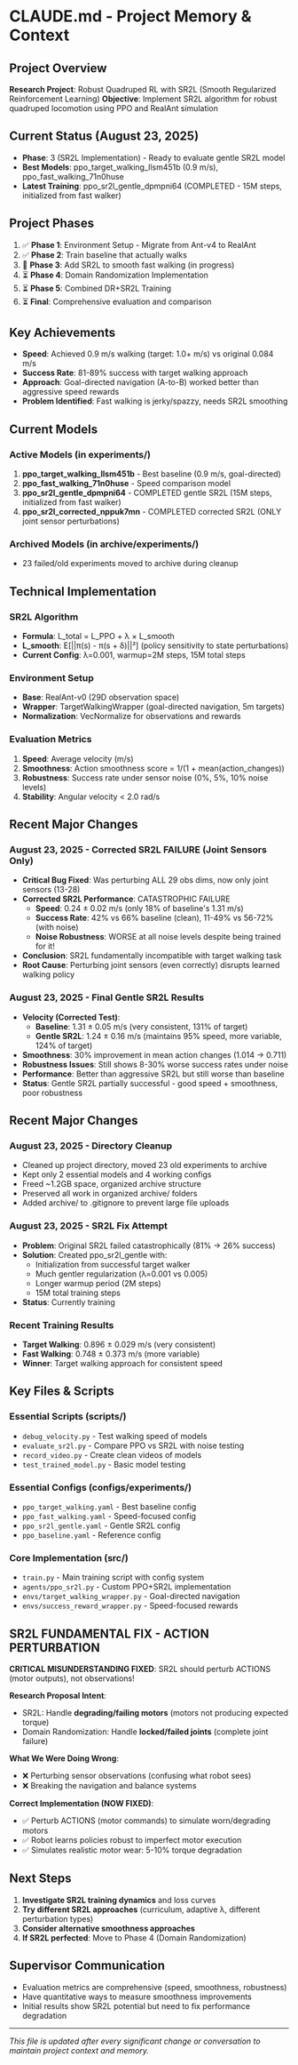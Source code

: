 # CLAUDE.md - Project Memory & Context

## Project Overview
**Research Project**: Robust Quadruped RL with SR2L (Smooth Regularized Reinforcement Learning)
**Objective**: Implement SR2L algorithm for robust quadruped locomotion using PPO and RealAnt simulation

## Current Status (August 23, 2025)
- **Phase**: 3 (SR2L Implementation) - Ready to evaluate gentle SR2L model
- **Best Models**: ppo_target_walking_llsm451b (0.9 m/s), ppo_fast_walking_71n0huse
- **Latest Training**: ppo_sr2l_gentle_dpmpni64 (COMPLETED - 15M steps, initialized from fast walker)

## Project Phases
1. ✅ **Phase 1**: Environment Setup - Migrate from Ant-v4 to RealAnt
2. ✅ **Phase 2**: Train baseline that actually walks
3. 🔄 **Phase 3**: Add SR2L to smooth fast walking (in progress)
4. ⏳ **Phase 4**: Domain Randomization Implementation
5. ⏳ **Phase 5**: Combined DR+SR2L Training
6. ⏳ **Final**: Comprehensive evaluation and comparison

## Key Achievements
- **Speed**: Achieved 0.9 m/s walking (target: 1.0+ m/s) vs original 0.084 m/s
- **Success Rate**: 81-89% success with target walking approach
- **Approach**: Goal-directed navigation (A-to-B) worked better than aggressive speed rewards
- **Problem Identified**: Fast walking is jerky/spazzy, needs SR2L smoothing

## Current Models
### Active Models (in experiments/)
1. **ppo_target_walking_llsm451b** - Best baseline (0.9 m/s, goal-directed)
2. **ppo_fast_walking_71n0huse** - Speed comparison model
3. **ppo_sr2l_gentle_dpmpni64** - COMPLETED gentle SR2L (15M steps, initialized from fast walker)
4. **ppo_sr2l_corrected_nppuk7mn** - COMPLETED corrected SR2L (ONLY joint sensor perturbations)

### Archived Models (in archive/experiments/)
- 23 failed/old experiments moved to archive during cleanup

## Technical Implementation
### SR2L Algorithm
- **Formula**: L_total = L_PPO + λ × L_smooth
- **L_smooth**: E[||π(s) - π(s + δ)||²] (policy sensitivity to state perturbations)
- **Current Config**: λ=0.001, warmup=2M steps, 15M total steps

### Environment Setup
- **Base**: RealAnt-v0 (29D observation space)
- **Wrapper**: TargetWalkingWrapper (goal-directed navigation, 5m targets)
- **Normalization**: VecNormalize for observations and rewards

### Evaluation Metrics
1. **Speed**: Average velocity (m/s)
2. **Smoothness**: Action smoothness score = 1/(1 + mean(action_changes))
3. **Robustness**: Success rate under sensor noise (0%, 5%, 10% noise levels)
4. **Stability**: Angular velocity < 2.0 rad/s

## Recent Major Changes

### August 23, 2025 - Corrected SR2L FAILURE (Joint Sensors Only)
- **Critical Bug Fixed**: Was perturbing ALL 29 obs dims, now only joint sensors (13-28)
- **Corrected SR2L Performance**: CATASTROPHIC FAILURE
  - **Speed**: 0.24 ± 0.02 m/s (only 18% of baseline's 1.31 m/s)
  - **Success Rate**: 42% vs 66% baseline (clean), 11-49% vs 56-72% (with noise)
  - **Noise Robustness**: WORSE at all noise levels despite being trained for it!
- **Conclusion**: SR2L fundamentally incompatible with target walking task
- **Root Cause**: Perturbing joint sensors (even correctly) disrupts learned walking policy

### August 23, 2025 - Final Gentle SR2L Results
- **Velocity (Corrected Test)**: 
  - **Baseline**: 1.31 ± 0.05 m/s (very consistent, 131% of target)
  - **Gentle SR2L**: 1.24 ± 0.16 m/s (maintains 95% speed, more variable, 124% of target)
- **Smoothness**: 30% improvement in mean action changes (1.014 → 0.711)
- **Robustness Issues**: Still shows 8-30% worse success rates under noise
- **Performance**: Better than aggressive SR2L but still worse than baseline
- **Status**: Gentle SR2L partially successful - good speed + smoothness, poor robustness

## Recent Major Changes

### August 23, 2025 - Directory Cleanup
- Cleaned up project directory, moved 23 old experiments to archive
- Kept only 2 essential models and 4 working configs
- Freed ~1.2GB space, organized archive structure
- Preserved all work in organized archive/ folders
- Added archive/ to .gitignore to prevent large file uploads

### August 23, 2025 - SR2L Fix Attempt
- **Problem**: Original SR2L failed catastrophically (81% → 26% success)
- **Solution**: Created ppo_sr2l_gentle with:
  - Initialization from successful target walker
  - Much gentler regularization (λ=0.001 vs 0.005)
  - Longer warmup period (2M steps)
  - 15M total training steps
- **Status**: Currently training

### Recent Training Results
- **Target Walking**: 0.896 ± 0.029 m/s (very consistent)
- **Fast Walking**: 0.748 ± 0.373 m/s (more variable)
- **Winner**: Target walking approach for consistent speed

## Key Files & Scripts
### Essential Scripts (scripts/)
- `debug_velocity.py` - Test walking speed of models
- `evaluate_sr2l.py` - Compare PPO vs SR2L with noise testing
- `record_video.py` - Create clean videos of models
- `test_trained_model.py` - Basic model testing

### Essential Configs (configs/experiments/)
- `ppo_target_walking.yaml` - Best baseline config
- `ppo_fast_walking.yaml` - Speed-focused config  
- `ppo_sr2l_gentle.yaml` - Gentle SR2L config
- `ppo_baseline.yaml` - Reference config

### Core Implementation (src/)
- `train.py` - Main training script with config system
- `agents/ppo_sr2l.py` - Custom PPO+SR2L implementation
- `envs/target_walking_wrapper.py` - Goal-directed navigation
- `envs/success_reward_wrapper.py` - Speed-focused rewards

## SR2L FUNDAMENTAL FIX - ACTION PERTURBATION
**CRITICAL MISUNDERSTANDING FIXED**: SR2L should perturb ACTIONS (motor outputs), not observations!

**Research Proposal Intent**:
- SR2L: Handle **degrading/failing motors** (motors not producing expected torque)
- Domain Randomization: Handle **locked/failed joints** (complete joint failure)

**What We Were Doing Wrong**:
- ❌ Perturbing sensor observations (confusing what robot sees)
- ❌ Breaking the navigation and balance systems

**Correct Implementation (NOW FIXED)**:
- ✅ Perturb ACTIONS (motor commands) to simulate worn/degrading motors
- ✅ Robot learns policies robust to imperfect motor execution
- ✅ Simulates realistic motor wear: 5-10% torque degradation

## Next Steps
1. **Investigate SR2L training dynamics** and loss curves
2. **Try different SR2L approaches** (curriculum, adaptive λ, different perturbation types)
3. **Consider alternative smoothness approaches**
4. **If SR2L perfected**: Move to Phase 4 (Domain Randomization)

## Supervisor Communication
- Evaluation metrics are comprehensive (speed, smoothness, robustness)
- Have quantitative ways to measure smoothness improvements
- Initial results show SR2L potential but need to fix performance degradation

---
*This file is updated after every significant change or conversation to maintain project context and memory.*